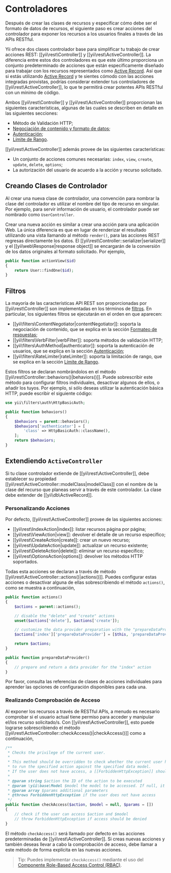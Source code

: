 Controladores
=============

Después de crear las clases de recursos y especificar cómo debe ser el formato de datos de recursos, el siguiente paso
es crear acciones del controlador para exponer los recursos a los usuarios finales a través de las APIs RESTful.

Yii ofrece dos clases controlador base para simplificar tu trabajo de crear acciones REST:
[[yii\rest\Controller]] y [[yii\rest\ActiveController]]. La diferencia entre estos dos controladores
es que este último proporciona un conjunto predeterminado de acciones que están específicamente diseñado para trabajar con
los recursos representados como [Active Record](db-active-record.md). Así que si estás utilizando [Active Record](db-active-record.md)
y te sientes cómodo con las acciones integradas provistas, podrías considerar extender tus controladores
de [[yii\rest\ActiveController]], lo que te permitirá crear potentes APIs RESTful con un mínimo de código.

Ambos [[yii\rest\Controller]] y [[yii\rest\ActiveController]] proporcionan las siguientes características,
algunas de las cuales se describen en detalle en las siguientes secciones:

* Método de Validación HTTP;
* [Negociación de contenido y formato de datos](rest-response-formatting.md);
* [Autenticación](rest-authentication.md);
* [Límite de Rango](rest-rate-limiting.md).

[[yii\rest\ActiveController]] además provee de las siguientes características:

* Un conjunto de acciones comunes necesarias: `index`, `view`, `create`, `update`, `delete`, `options`;
* La autorización del usuario de acuerdo a la acción y recurso solicitado.


## Creando Clases de Controlador <span id="creating-controller"></span>

Al crear una nueva clase de controlador, una convención para nombrar la clase del controlador es utilizar
el nombre del tipo de recurso en singular. Por ejemplo, para servir información de usuario,
el controlador puede ser nombrado como `UserController`.

Crear una nueva acción es similar a crear una acción para una aplicación Web. La única diferencia
es que en lugar de renderizar el resultado utilizando una vista llamando al método `render()`, para las acciones REST
regresas directamente los datos. El [[yii\rest\Controller::serializer|serializer]] y el
[[yii\web\Response|response object]] se encargarán de la conversión de los datos originales
al formato solicitado. Por ejemplo,

```php
public function actionView($id)
{
    return User::findOne($id);
}
```


## Filtros <span id="filters"></span>

La mayoría de las características API REST son proporcionadas por [[yii\rest\Controller]] son implementadas en los términos de [filtros](structure-filters.md).
En particular, los siguientes filtros se ejecutarán en el orden en que aparecen:

* [[yii\filters\ContentNegotiator|contentNegotiator]]: soporta la negociación de contenido, que se explica en
  la sección [Formateo de respuestas](rest-response-formatting.md);
* [[yii\filters\VerbFilter|verbFilter]]: soporta métodos de validación HTTP;
* [[yii\filters\AuthMethod|authenticator]]: soporta la autenticación de usuarios, que se explica en
  la sección [Autenticación](rest-authentication.md);
* [[yii\filters\RateLimiter|rateLimiter]]: soporta la limitación de rango, que se explica en
  la sección [Límite de Rango](rest-rate-limiting.md).

Estos filtros se declaran nombrándolos en el método [[yii\rest\Controller::behaviors()|behaviors()]].
Puede sobrescribir este método para configurar filtros individuales, desactivar algunos de ellos, o añadir los tuyos.
Por ejemplo, si sólo deseas utilizar la autenticación básica HTTP, puede escribir el siguiente código:

```php
use yii\filters\auth\HttpBasicAuth;

public function behaviors()
{
    $behaviors = parent::behaviors();
    $behaviors['authenticator'] = [
        'class' => HttpBasicAuth::className(),
    ];
    return $behaviors;
}
```


## Extendiendo `ActiveController` <span id="extending-active-controller"></span>

Si tu clase controlador extiende de [[yii\rest\ActiveController]], debe establecer
su propiedad [[yii\rest\ActiveController::modelClass|modelClass]] con el nombre de la clase del recurso
que planeas servir a través de este controlador. La clase debe extender de [[yii\db\ActiveRecord]].


### Personalizando Acciones <span id="customizing-actions"></span>

Por defecto, [[yii\rest\ActiveController]] provee de las siguientes acciones:

* [[yii\rest\IndexAction|index]]: listar recursos página por página;
* [[yii\rest\ViewAction|view]]: devolver el detalle de un recurso específico;
* [[yii\rest\CreateAction|create]]: crear un nuevo recurso;
* [[yii\rest\UpdateAction|update]]: actualizar un recurso existente;
* [[yii\rest\DeleteAction|delete]]: eliminar un recurso específico;
* [[yii\rest\OptionsAction|options]]: devolver los métodos HTTP soportados.

Todas esta acciones se declaran a través de método [[yii\rest\ActiveController::actions()|actions()]].
Puedes configurar estas acciones o desactivar alguna de ellas sobrescribiendo el método `actions()`, como se muestra a continuación,

```php
public function actions()
{
    $actions = parent::actions();

    // disable the "delete" and "create" actions
    unset($actions['delete'], $actions['create']);

    // customize the data provider preparation with the "prepareDataProvider()" method
    $actions['index']['prepareDataProvider'] = [$this, 'prepareDataProvider'];

    return $actions;
}

public function prepareDataProvider()
{
    // prepare and return a data provider for the "index" action
}
```

Por favor, consulta las referencias de clases de acciones individuales para aprender las opciones de configuración disponibles para cada una.


### Realizando Comprobación de Acceso <span id="performing-access-check"></span>

Al exponer los recursos a través de RESTful APIs, a menudo es necesario comprobar si el usuario actual tiene permiso
para acceder y manipular el/los recurso solicitado/s. Con [[yii\rest\ActiveController]], esto puede lograrse
sobrescribiendo el método [[yii\rest\ActiveController::checkAccess()|checkAccess()]] como a continuación, 

```php
/**
 * Checks the privilege of the current user.
 *
 * This method should be overridden to check whether the current user has the privilege
 * to run the specified action against the specified data model.
 * If the user does not have access, a [[ForbiddenHttpException]] should be thrown.
 *
 * @param string $action the ID of the action to be executed
 * @param \yii\base\Model $model the model to be accessed. If null, it means no specific model is being accessed.
 * @param array $params additional parameters
 * @throws ForbiddenHttpException if the user does not have access
 */
public function checkAccess($action, $model = null, $params = [])
{
    // check if the user can access $action and $model
    // throw ForbiddenHttpException if access should be denied
}
```

El método `checkAccess()` será llamado por defecto en las acciones predeterminadas de [[yii\rest\ActiveController]]. Si creas
nuevas acciones y también deseas llevar a cabo la comprobación de acceso, debe llamar a este método de forma explícita en las nuevas acciones.

> Tip: Puedes implementar `checkAccess()` mediante el uso del [Componente Role-Based Access Control (RBAC)](security-authorization.md).
